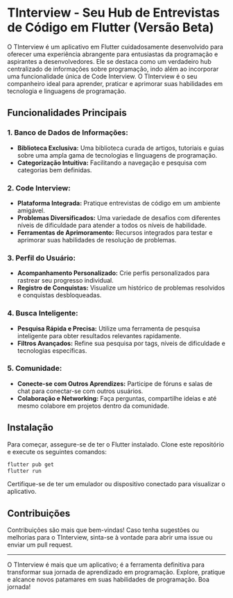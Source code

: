 # TInterview - Seu Hub de Entrevistas de Código em Flutter (Versão Beta)

O TInterview é um aplicativo em Flutter cuidadosamente desenvolvido para oferecer uma experiência abrangente para entusiastas da programação e aspirantes a desenvolvedores. Ele se destaca como um verdadeiro hub centralizado de informações sobre programação, indo além ao incorporar uma funcionalidade única de Code Interview. O TInterview é o seu companheiro ideal para aprender, praticar e aprimorar suas habilidades em tecnologia e linguagens de programação.

## Funcionalidades Principais

### 1. **Banco de Dados de Informações:**
   - **Biblioteca Exclusiva:** Uma biblioteca curada de artigos, tutoriais e guias sobre uma ampla gama de tecnologias e linguagens de programação.
   - **Categorização Intuitiva:** Facilitando a navegação e pesquisa com categorias bem definidas.

### 2. **Code Interview:**
   - **Plataforma Integrada:** Pratique entrevistas de código em um ambiente amigável.
   - **Problemas Diversificados:** Uma variedade de desafios com diferentes níveis de dificuldade para atender a todos os níveis de habilidade.
   - **Ferramentas de Aprimoramento:** Recursos integrados para testar e aprimorar suas habilidades de resolução de problemas.

### 3. **Perfil do Usuário:**
   - **Acompanhamento Personalizado:** Crie perfis personalizados para rastrear seu progresso individual.
   - **Registro de Conquistas:** Visualize um histórico de problemas resolvidos e conquistas desbloqueadas.

### 4. **Busca Inteligente:**
   - **Pesquisa Rápida e Precisa:** Utilize uma ferramenta de pesquisa inteligente para obter resultados relevantes rapidamente.
   - **Filtros Avançados:** Refine sua pesquisa por tags, níveis de dificuldade e tecnologias específicas.

### 5. **Comunidade:**
   - **Conecte-se com Outros Aprendizes:** Participe de fóruns e salas de chat para conectar-se com outros usuários.
   - **Colaboração e Networking:** Faça perguntas, compartilhe ideias e até mesmo colabore em projetos dentro da comunidade.

## Instalação

Para começar, assegure-se de ter o Flutter instalado. Clone este repositório e execute os seguintes comandos:

```bash
flutter pub get
flutter run
```

Certifique-se de ter um emulador ou dispositivo conectado para visualizar o aplicativo.

## Contribuições

Contribuições são mais que bem-vindas! Caso tenha sugestões ou melhorias para o TInterview, sinta-se à vontade para abrir uma issue ou enviar um pull request.


---

O TInterview é mais que um aplicativo; é a ferramenta definitiva para transformar sua jornada de aprendizado em programação. Explore, pratique e alcance novos patamares em suas habilidades de programação. Boa jornada!